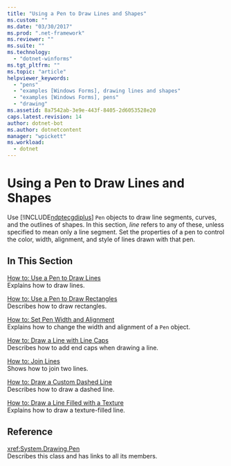 ```yaml
---
title: "Using a Pen to Draw Lines and Shapes"
ms.custom: ""
ms.date: "03/30/2017"
ms.prod: ".net-framework"
ms.reviewer: ""
ms.suite: ""
ms.technology: 
  - "dotnet-winforms"
ms.tgt_pltfrm: ""
ms.topic: "article"
helpviewer_keywords: 
  - "pens"
  - "examples [Windows Forms], drawing lines and shapes"
  - "examples [Windows Forms], pens"
  - "drawing"
ms.assetid: 8a7542ab-3e9e-443f-8405-2d6053528e20
caps.latest.revision: 14
author: dotnet-bot
ms.author: dotnetcontent
manager: "wpickett"
ms.workload: 
  - dotnet
---
```

# Using a Pen to Draw Lines and Shapes
Use [!INCLUDE[ndptecgdiplus](../../../../includes/ndptecgdiplus-md.md)] `Pen` objects to draw line segments, curves, and the outlines of shapes. In this section, *line* refers to any of these, unless specified to mean only a line segment. Set the properties of a pen to control the color, width, alignment, and style of lines drawn with that pen.  
  
## In This Section  
 [How to: Use a Pen to Draw Lines](../../../../docs/framework/winforms/advanced/how-to-use-a-pen-to-draw-lines.md)  
 Explains how to draw lines.  
  
 [How to: Use a Pen to Draw Rectangles](../../../../docs/framework/winforms/advanced/how-to-use-a-pen-to-draw-rectangles.md)  
 Describes how to draw rectangles.  
  
 [How to: Set Pen Width and Alignment](../../../../docs/framework/winforms/advanced/how-to-set-pen-width-and-alignment.md)  
 Explains how to change the width and alignment of a `Pen` object.  
  
 [How to: Draw a Line with Line Caps](../../../../docs/framework/winforms/advanced/how-to-draw-a-line-with-line-caps.md)  
 Describes how to add end caps when drawing a line.  
  
 [How to: Join Lines](../../../../docs/framework/winforms/advanced/how-to-join-lines.md)  
 Shows how to join two lines.  
  
 [How to: Draw a Custom Dashed Line](../../../../docs/framework/winforms/advanced/how-to-draw-a-custom-dashed-line.md)  
 Describes how to draw a dashed line.  
  
 [How to: Draw a Line Filled with a Texture](../../../../docs/framework/winforms/advanced/how-to-draw-a-line-filled-with-a-texture.md)  
 Explains how to draw a texture-filled line.  
  
## Reference  
 <xref:System.Drawing.Pen>  
 Describes this class and has links to all its members.
